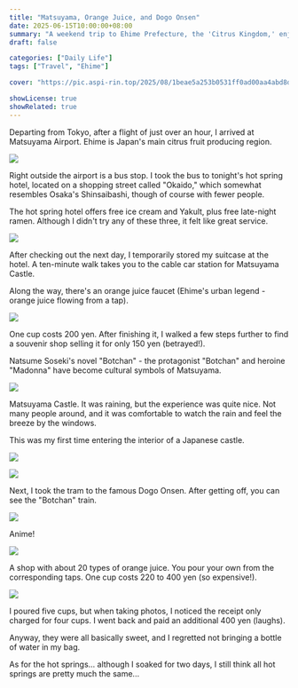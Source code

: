 ```yaml
---
title: "Matsuyama, Orange Juice, and Dogo Onsen"
date: 2025-06-15T10:00:00+08:00
summary: "A weekend trip to Ehime Prefecture, the 'Citrus Kingdom,' enjoying various types of orange juice and the famous Dogo Onsen"
draft: false

categories: ["Daily Life"]
tags: ["Travel", "Ehime"]

cover: "https://pic.aspi-rin.top/2025/08/1beae5a253b0531ff0ad00aa4abd8dc8.jpg"

showLicense: true
showRelated: true
---
```


Departing from Tokyo, after a flight of just over an hour, I arrived at Matsuyama Airport. Ehime is Japan's main citrus fruit producing region.

![](https://pic.aspi-rin.top/2025/08/3121bde9191c8832b58bb177f305335e.jpg)

Right outside the airport is a bus stop. I took the bus to tonight's hot spring hotel, located on a shopping street called "Okaido," which somewhat resembles Osaka's Shinsaibashi, though of course with fewer people.

The hot spring hotel offers free ice cream and Yakult, plus free late-night ramen. Although I didn't try any of these three, it felt like great service.

![](https://pic.aspi-rin.top/2025/08/68336b65d087cc75fc5b97bece2a7b00.jpg)

After checking out the next day, I temporarily stored my suitcase at the hotel. A ten-minute walk takes you to the cable car station for Matsuyama Castle.

Along the way, there's an orange juice faucet (Ehime's urban legend - orange juice flowing from a tap).

![](https://pic.aspi-rin.top/2025/08/9cdcad5c314c7d0e4c207c74dbc98ae4.jpg)

One cup costs 200 yen. After finishing it, I walked a few steps further to find a souvenir shop selling it for only 150 yen (betrayed!).

Natsume Soseki's novel "Botchan" - the protagonist "Botchan" and heroine "Madonna" have become cultural symbols of Matsuyama.

![](https://pic.aspi-rin.top/2025/08/9400fd94dcff5f28238b8697de5de1a0.jpg)

Matsuyama Castle. It was raining, but the experience was quite nice. Not many people around, and it was comfortable to watch the rain and feel the breeze by the windows.

This was my first time entering the interior of a Japanese castle.

![](https://pic.aspi-rin.top/2025/08/ab37cedce200d7b74e0b930943f6e159.jpg)

![](https://pic.aspi-rin.top/2025/08/377fce201346888234270c2e405ddff3.jpg)

Next, I took the tram to the famous Dogo Onsen. After getting off, you can see the "Botchan" train.

![](https://pic.aspi-rin.top/2025/08/7b629f2c28b7b858e25a0793b90d3e78.jpg)

Anime!

![](https://pic.aspi-rin.top/2025/08/1beae5a253b0531ff0ad00aa4abd8dc8.jpg)

A shop with about 20 types of orange juice. You pour your own from the corresponding taps. One cup costs 220 to 400 yen (so expensive!).

![](https://pic.aspi-rin.top/2025/08/15cf2c4e31849ec967757c9271b87154.jpg)

I poured five cups, but when taking photos, I noticed the receipt only charged for four cups. I went back and paid an additional 400 yen (laughs).

Anyway, they were all basically sweet, and I regretted not bringing a bottle of water in my bag.

As for the hot springs... although I soaked for two days, I still think all hot springs are pretty much the same...